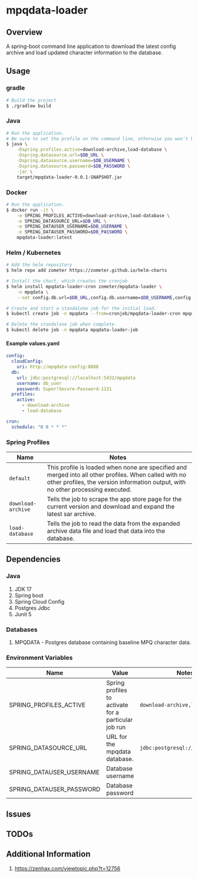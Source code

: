 # mpqdata-loader

## Overview

A spring-boot command line application to download the latest config
archive and load updated character information to the database.

## Usage

### gradle

````bash
# Build the project
$ ./gradlew build
````

### Java

````bash
# Run the application.
# Be sure to set the profile on the command line, otherwise you won't have a data source.
$ java \
    -Dspring.profiles.active=download-archive,load-database \
    -Dspring.datasource.url=$DB_URL \
    -Dspring.datasource.username=$DB_USERNAME \
    -Dspring.datasource.password=$DB_PASSWORD \
    -jar \
    target/mpqdata-loader-0.0.1-SNAPSHOT.jar
````

### Docker

````bash
# Run the application.
$ docker run -it \
    -e SPRING_PROFILES_ACTIVE=download-archive,load-database \
    -e SPRING_DATASOURCE_URL=$DB_URL \
    -e SPRING_DATAUSER_USERNAME=$DB_USERNAME \
    -e SPRING_DATAUSER_PASSWORD=$DB_PASSWORD \
    mpqdata-loader:latest
````

### Helm / Kubernetes

```bash
# Add the helm repository
$ helm repo add zometer https://zometer.github.io/helm-charts

# Install the chart, which creates the cronjob
$ helm install mpqdata-loader-cron zometer/mpqdata-loader \
    -n mpqdata \
    --set config.db.url=$DB_URL,config.db.username=$DB_USERNAME,config.db.password=$DB_PASSWORD,config.cloudConfig.uri=$CLOUD_CONFIG_URL

# Create and start a standalone job for the initial load. 
$ kubectl create job -n mpqdata --from=cronjob/mpqdata-loader-cron mpqdata-loader-job

# Delete the standalone job when complete.  
$ kubectl delete job -n mpqdata mpqdata-loader-job
```

#### Example values.yaml

```yaml
config: 
  cloudConfig: 
    uri: http://mpqdata-config:8888
  db:
    url: jdbc:postgresql://localhost:5432/mpqdata
    username: db_user
    password: Super!Secure-Password-1231
  profiles: 
    active: 
      - download-archive
      - load-database

cron: 
  schedule: "0 0 * * *"
```

### Spring Profiles

| Name              | Notes |
|-------------------|-------|
| `default`         | This profile is loaded when none are specified and merged into all other profiles. When called with no other profiles, the version information output, with no other processing executed. |
| `download-archive` | Tells the job to scrape the app store page for the current version and download and expand the latest sar archive. |
| `load-database`    | Tells the job to read the data from the expanded archive data file and load that data into the database. | |


## Dependencies

### Java

1. JDK 17
1. Spring boot
1. Spring Cloud Config
1. Postgres Jdbc
1. Junit 5

### Databases

1. MPQDATA - Postgres database containing baseline MPQ character data.

### Environment Variables

| Name                     | Value                                                | Notes / Example      |
|--------------------------|------------------------------------------------------|----------------------|
| SPRING_PROFILES_ACTIVE   | Spring profiles to activate for a particular job run | `download-archive,load-database` |
| SPRING_DATASOURCE_URL    | URL for the mpqdata database. | `jdbc:postgresql://localhost:5432/mpqdata`      |
| SPRING_DATAUSER_USERNAME | Database username             | |
| SPRING_DATAUSER_PASSWORD | Database password             | |

## Issues

## TODOs


## Additional Information

1. https://zenhax.com/viewtopic.php?t=12756

